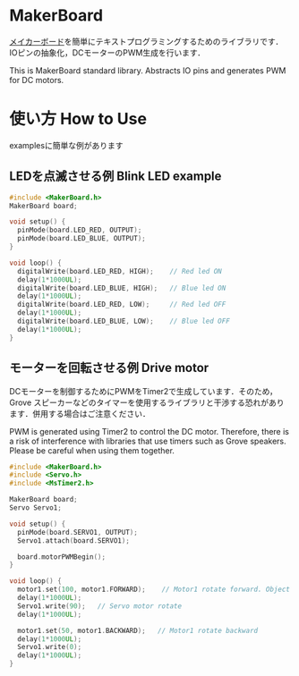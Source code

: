 # MakerBoard
[メイカーボード](https://prtimes.jp/main/html/rd/p/000000230.000015618.html)を簡単にテキストプログラミングするためのライブラリです．
IOピンの抽象化，DCモーターのPWM生成を行います．

This is MakerBoard standard library.
Abstracts IO pins and generates PWM for DC motors.

# 使い方 How to Use
examplesに簡単な例があります

## LEDを点滅させる例 Blink LED example
```cpp
#include <MakerBoard.h>
MakerBoard board;

void setup() {
  pinMode(board.LED_RED, OUTPUT);
  pinMode(board.LED_BLUE, OUTPUT);
}

void loop() {
  digitalWrite(board.LED_RED, HIGH);    // Red led ON 
  delay(1*1000UL);
  digitalWrite(board.LED_BLUE, HIGH);   // Blue led ON 
  delay(1*1000UL);
  digitalWrite(board.LED_RED, LOW);     // Red led OFF 
  delay(1*1000UL);
  digitalWrite(board.LED_BLUE, LOW);    // Blue led OFF
  delay(1*1000UL);
}

```

## モーターを回転させる例 Drive motor
DCモーターを制御するためにPWMをTimer2で生成しています．そのため，Grove スピーカーなどのタイマーを使用するライブラリと干渉する恐れがあります．併用する場合はご注意ください．

PWM is generated using Timer2 to control the DC motor. Therefore, there is a risk of interference with libraries that use timers such as Grove speakers. Please be careful when using them together.
```cpp
#include <MakerBoard.h>
#include <Servo.h>
#include <MsTimer2.h>

MakerBoard board;
Servo Servo1;

void setup() {
  pinMode(board.SERVO1, OUTPUT);
  Servo1.attach(board.SERVO1);

  board.motorPWMBegin();
}

void loop() {
  motor1.set(100, motor1.FORWARD);    // Motor1 rotate forward. Object motor1 was included from MakerBoard.h
  delay(1*1000UL);
  Servo1.write(90);   // Servo motor rotate
  delay(1*1000UL);

  motor1.set(50, motor1.BACKWARD);   // Motor1 rotate backward 
  delay(1*1000UL);
  Servo1.write(0);
  delay(1*1000UL);
}

```
